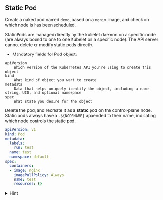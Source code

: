 ## Static Pod

Create a naked pod named `demo`, based on a `ngnix` image, and check on which node is has been scheduled.

StaticPods are managed directly by the kubelet daemon on a specific node (are always bound to one to one Kubelet on a specific node).
The API server cannot delete or modify static pods directly.

* Mandatory fields for Pod object:
```
apiVersion
    Which version of the Kubernetes API you're using to create this object
kind 
    What kind of object you want to create
metadata 
    Data that helps uniquely identify the object, including a name string, UID, and optional namespace
spec 
    What state you desire for the object
```

Delete the pod, and recreate it as a **static** pod on the control-plane node. Static pods always have a `-${NODENAME}` appended to their name, indicating which node controls the static pod.

```yaml
apiVersion: v1
kind: Pod
metadata:
  labels:
    run: test
  name: test
  namespace: default
spec:
  containers:
  - image: nginx
    imagePullPolicy: Always
    name: test
    resources: {}
```

<details>
<summary>Hint</summary>
Create naked pod: <code>kubectl run demo --image=nginx</code> and <code>kubectl get po -owide</code>
<br>
Get po as yaml: <code>kubectl get po test -oyaml > pod.yaml</code> and remove <b>non-mandatory</b> fields.
Or better <code>kubectl run test --image=nginx --dry-run=client -oyaml | tee kube-pod.yaml</code>
<br>
Place the file at <code>/etc/kubernetes/manifests/kube-pod.yaml</code>
</details>